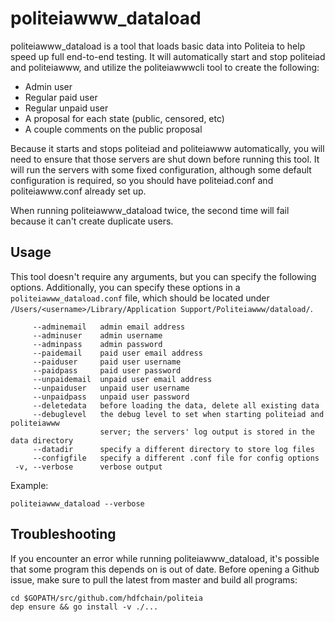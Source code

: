 # politeiawww_dataload

politeiawww_dataload is a tool that loads basic data into Politeia to help
speed up full end-to-end testing. It will automatically start and stop
politeiad and politeiawww, and utilize the politeiawwwcli tool to create the following:

* Admin user
* Regular paid user
* Regular unpaid user
* A proposal for each state (public, censored, etc)
* A couple comments on the public proposal

Because it starts and stops politeiad and politeiawww automatically, you
will need to ensure that those servers are shut down before running this tool.
It will run the servers with some fixed configuration, although some default
configuration is required, so you should have politeiad.conf and politeiawww.conf
already set up.

When running politeiawww_dataload twice, the second time will fail because it
can't create duplicate users.

## Usage

This tool doesn't require any arguments, but you can specify the following options.
Additionally, you can specify these options in a `politeiawww_dataload.conf` file,
which should be located under `/Users/<username>/Library/Application Support/Politeiawww/dataload/`.

```
     --adminemail   admin email address
     --adminuser    admin username
     --adminpass    admin password
     --paidemail    paid user email address
     --paiduser     paid user username
     --paidpass     paid user password
     --unpaidemail  unpaid user email address
     --unpaiduser   unpaid user username
     --unpaidpass   unpaid user password
     --deletedata   before loading the data, delete all existing data
     --debuglevel   the debug level to set when starting politeiad and politeiawww
                    server; the servers' log output is stored in the data directory
     --datadir      specify a different directory to store log files
     --configfile   specify a different .conf file for config options
 -v, --verbose      verbose output
```

Example:

```
politeiawww_dataload --verbose
```

## Troubleshooting

If you encounter an error while running politeiawww_dataload, it's possible that
some program this depends on is out of date. Before opening a Github issue,
make sure to pull the latest from master and build all programs:

    cd $GOPATH/src/github.com/hdfchain/politeia
    dep ensure && go install -v ./...
